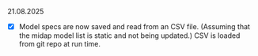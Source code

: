 21.08.2025

+ [X] Model specs are now saved and read from an CSV file. (Assuming that the midap model list is static and not being updated.) CSV is loaded from git repo at run time.
